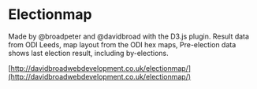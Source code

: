 # Electionmap

Made by @broadpeter and @davidbroad with the D3.js plugin. Result data from ODI Leeds, map layout from the ODI hex maps, Pre-election data shows last election result, including by-elections.

[http://davidbroadwebdevelopment.co.uk/electionmap/](http://davidbroadwebdevelopment.co.uk/electionmap/)
